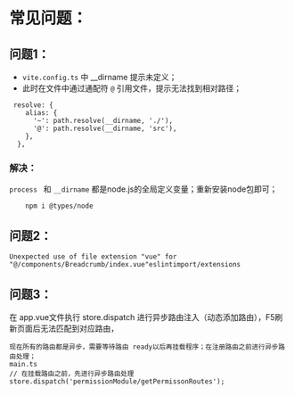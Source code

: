 # 常见问题：

## 问题1：
* `vite.config.ts` 中 __dirname 提示未定义；
* 此时在文件中通过通配符 `@` 引用文件，提示无法找到相对路径；
```
 resolve: {
    alias: {
      '~': path.resolve(__dirname, './'),
      '@': path.resolve(__dirname, 'src'),
    },
  },

```
### 解决：
`process ` 和 `__dirname` 都是node.js的全局定义变量；重新安装node包即可；

        npm i @types/node


## 问题2：
```
Unexpected use of file extension "vue" for "@/components/Breadcrumb/index.vue"eslintimport/extensions
```

## 问题3：
在 app.vue文件执行 store.dispatch 进行异步路由注入（动态添加路由），F5刷新页面后无法匹配到对应路由，
```
现在所有的路由都是异步，需要等待路由 ready以后再挂载程序；在注册路由之前进行异步路由处理；
main.ts
// 在挂载路由之前，先进行异步路由处理
store.dispatch('permissionModule/getPermissonRoutes');
```
